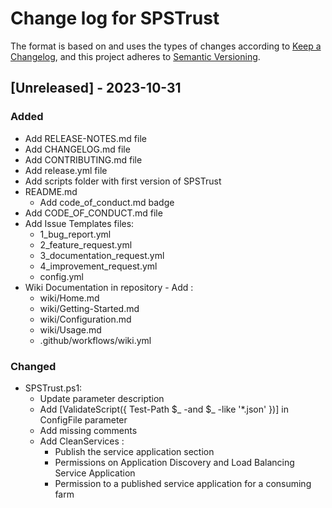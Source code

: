 # Change log for SPSTrust

The format is based on and uses the types of changes according to [Keep a Changelog](https://keepachangelog.com/en/1.0.0/),
and this project adheres to [Semantic Versioning](https://semver.org/spec/v2.0.0.html).

## [Unreleased] - 2023-10-31

### Added

- Add RELEASE-NOTES.md file
- Add CHANGELOG.md file
- Add CONTRIBUTING.md file
- Add release.yml file
- Add scripts folder with first version of SPSTrust
- README.md
  - Add code_of_conduct.md badge
- Add CODE_OF_CONDUCT.md file
- Add Issue Templates files:
  - 1_bug_report.yml
  - 2_feature_request.yml
  - 3_documentation_request.yml
  - 4_improvement_request.yml
  - config.yml
- Wiki Documentation in repository - Add :
  - wiki/Home.md
  - wiki/Getting-Started.md
  - wiki/Configuration.md
  - wiki/Usage.md
  - .github/workflows/wiki.yml

### Changed

- SPSTrust.ps1:
  - Update parameter description
  - Add [ValidateScript({ Test-Path $_ -and $_ -like '*.json' })] in ConfigFile parameter
  - Add missing comments
  - Add CleanServices :
    - Publish the service application section
    - Permissions on Application Discovery and Load Balancing Service Application
    - Permission to a published service application for a consuming farm
